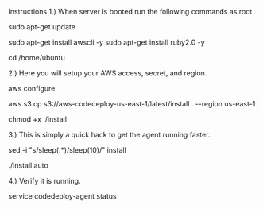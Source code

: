 Instructions
1.) When server is booted run the following commands as root.

sudo apt-get update

sudo apt-get install awscli -y
sudo apt-get install ruby2.0 -y

cd /home/ubuntu

2.) Here you will setup your AWS access, secret, and region.

aws configure

aws s3 cp s3://aws-codedeploy-us-east-1/latest/install . --region us-east-1

chmod +x ./install

3.) This is simply a quick hack to get the agent running faster.

sed -i "s/sleep(.*)/sleep(10)/" install

./install auto

4.) Verify it is running.

service codedeploy-agent status
